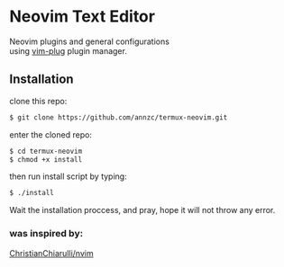 # Neovim Text Editor
Neovim plugins and general configurations<br>
using [vim-plug](https://github.com/junegunn/vim-plug)
 plugin manager.

## Installation
clone this repo:
```bash
$ git clone https://github.com/annzc/termux-neovim.git
```
enter the cloned repo:
```bash
$ cd termux-neovim
$ chmod +x install
```
then run install script by typing:
```bash
$ ./install
```
Wait the installation proccess, and pray, hope it will not throw any error.

### was inspired by:
[ChristianChiarulli/nvim](https://github.com/ChristianChiarulli/nvim)
